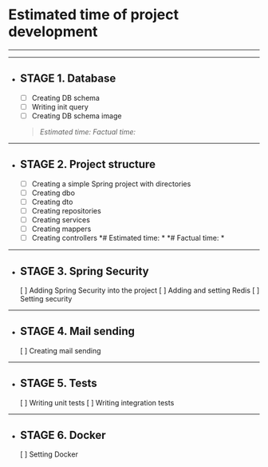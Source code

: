 # Estimated time of project development
---
---
* ## STAGE 1. Database
    - [ ] Creating DB schema
    - [ ] Writing init query
    - [ ] Creating DB schema image
    > *Estimated time:*
    > _Factual time:_
---    
* ## STAGE 2. Project structure
    - [ ] Creating a simple Spring project with directories
    - [ ] Creating dbo
    - [ ] Creating dto
    - [ ] Creating repositories
    - [ ] Creating services
    - [ ] Creating mappers
    - [ ] Creating controllers
    *# Estimated time: *
    *# Factual time: *
---
* ## STAGE 3. Spring Security
    [ ] Adding Spring Security into the project
    [ ] Adding and setting Redis
    [ ] Setting security
---
* ## STAGE 4. Mail sending
    [ ] Creating mail sending
---
* ## STAGE 5. Tests
    [ ] Writing unit tests
    [ ] Writing integration tests
---
* ## STAGE 6. Docker
    [ ] Setting Docker




